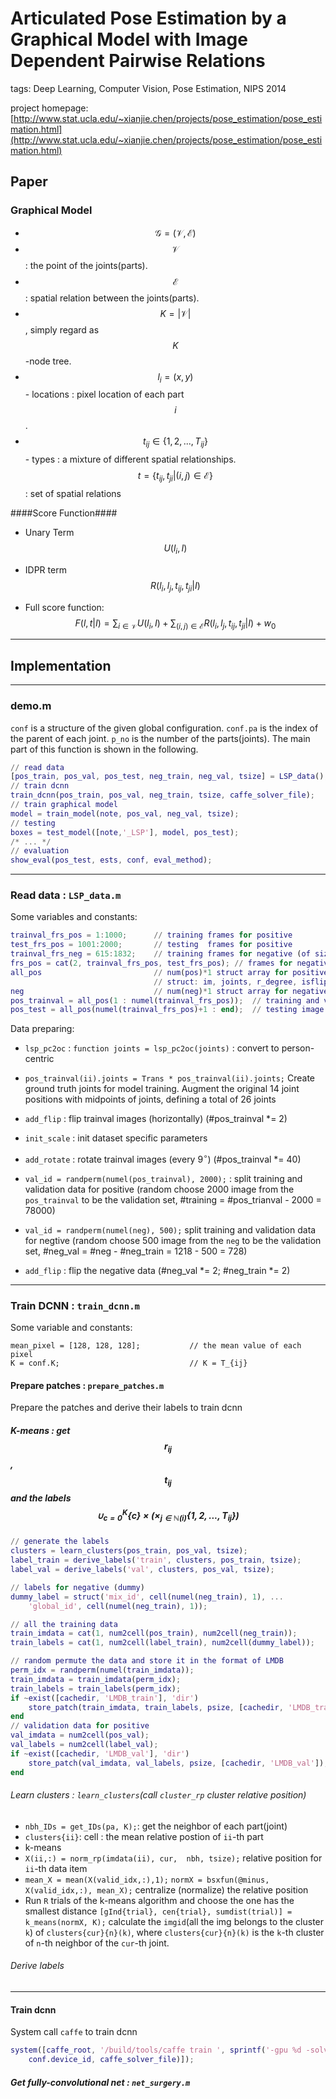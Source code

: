 # Articulated Pose Estimation by a Graphical Model with Image Dependent Pairwise Relations

tags: Deep Learning, Computer Vision, Pose Estimation, NIPS 2014

project homepage: [http://www.stat.ucla.edu/~xianjie.chen/projects/pose_estimation/pose_estimation.html](http://www.stat.ucla.edu/~xianjie.chen/projects/pose_estimation/pose_estimation.html)

<!-- toc -->


## Paper

### Graphical Model
- $$\mathcal{G} = (\mathcal{V}, \mathcal{E})$$
- $$\mathcal{V}$$ : the point of the joints(parts).
- $$\mathcal{E}$$ : spatial relation between the joints(parts).
- $$K = |\mathcal{V}|$$, simply regard as $$K$$-node tree.
- $$l_i = (x, y)$$ - locations : pixel location of each part $$i$$.
- $$t_{ij} \in \{1, 2, ..., T_{ij}\}$$ - types : a mixture of different spatial relationships. 
  $$t = \{t_{ij}, t_{ji} | (i, j) \in \mathcal{E}\}$$ : set of spatial relations 

####Score Function####
- Unary Term
 $$U(l_i, I)$$
- IDPR term 
 $$R(l_i, l_j, t_{ij}, t_{ji} | I)$$

- Full score function: 
$$F(l, t| I) = \sum_{i \in  \mathcal{V}}U(l_i, I) + \sum_{(i, j) \in \mathcal{E}} R(l_i, l_j, t_{ij}, t_{ji} | I) + w_0$$

- - - 
## Implementation
- - - 
### demo.m
`conf` is a structure of the given global configuration. `conf.pa` is the index of the parent of each joint. `p_no` is the number of the parts(joints).
The main part of this function is shown in the following.
```matlab
// read data 
[pos_train, pos_val, pos_test, neg_train, neg_val, tsize] = LSP_data();
// train dcnn
train_dcnn(pos_train, pos_val, neg_train, tsize, caffe_solver_file);
// train graphical model
model = train_model(note, pos_val, neg_val, tsize);
// testing
boxes = test_model([note,'_LSP'], model, pos_test);
/* ... */
// evaluation
show_eval(pos_test, ests, conf, eval_method);
```

- - -

### Read data : `LSP_data.m`
Some variables and constants:
```matlab
trainval_frs_pos = 1:1000;      // training frames for positive
test_frs_pos = 1001:2000;       // testing  frames for positive
trainval_frs_neg = 615:1832;    // training frames for negative (of size 1218)
frs_pos = cat(2, trainval_frs_pos, test_frs_pos); // frames for negative
all_pos                         // num(pos)*1 struct array for positive
                                // struct: im, joints, r_degree, isflip
neg                             // num(neg)*1 struct array for negative
pos_trainval = all_pos(1 : numel(trainval_frs_pos));  // training and validation image struct for positive
pos_test = all_pos(numel(trainval_frs_pos)+1 : end);  // testing image struct for positive
```

Data preparing:

- `lsp_pc2oc` : `function joints = lsp_pc2oc(joints)` : convert to person-centric
- `pos_trainval(ii).joints = Trans * pos_trainval(ii).joints;` Create ground truth joints for model training. Augment the original 14 joint positions with midpoints of joints, defining a total of 26 joints
- `add_flip` : flip trainval images (horizontally) (\#pos\_trainval *= 2)
- `init_scale` : init dataset specific parameters
- `add_rotate` : rotate trainval images (every $9^{\circ}$) (\#pos\_trainval *= 40)
- `val_id = randperm(numel(pos_trainval), 2000);` : split training and validation data for positive (random choose 2000 image from the `pos_trainval` to be the validation set, \#training  = \#pos\_trianval - 2000 = 78000)

- `val_id = randperm(numel(neg), 500);` split training and validation data for negtive (random choose 500 image from the `neg` to be the validation set, \#neg\_val  = \#neg - \#neg\_train = 1218 - 500 = 728)
- `add_flip` : flip the negative data (\#neg\_val *= 2; \#neg\_train *= 2)

 - - -
 
### Train DCNN : `train_dcnn.m`

Some variable and constants:
```
mean_pixel = [128, 128, 128];           // the mean value of each pixel
K = conf.K;                             // K = T_{ij}
```
#### Prepare patches : `prepare_patches.m`
Prepare the patches and derive their labels to train dcnn

##### K-means : get $$r_{ij}$$, $$t_{ij} $$ and the labels $$\cup_{c = 0}^{K}\{c\}\times (\times_{j \in \mathbb{N}(i)} \{1, 2, ..., T_{ij}\})$$

```matlab
// generate the labels
clusters = learn_clusters(pos_train, pos_val, tsize);
label_train = derive_labels('train', clusters, pos_train, tsize);
label_val = derive_labels('val', clusters, pos_val, tsize);

// labels for negative (dummy)
dummy_label = struct('mix_id', cell(numel(neg_train), 1), ...
    'global_id', cell(numel(neg_train), 1));

// all the training data
train_imdata = cat(1, num2cell(pos_train), num2cell(neg_train));
train_labels = cat(1, num2cell(label_train), num2cell(dummy_label));

// random permute the data and store it in the format of LMDB
perm_idx = randperm(numel(train_imdata));
train_imdata = train_imdata(perm_idx);
train_labels = train_labels(perm_idx);
if ~exist([cachedir, 'LMDB_train'], 'dir')
    store_patch(train_imdata, train_labels, psize, [cachedir, 'LMDB_train']);
end
// validation data for positive
val_imdata = num2cell(pos_val);
val_labels = num2cell(label_val);
if ~exist([cachedir, 'LMDB_val'], 'dir')
    store_patch(val_imdata, val_labels, psize, [cachedir, 'LMDB_val']);
end
```
###### Learn clusters : `learn_clusters`(call `cluster_rp` cluster relative position) 

- `nbh_IDs = get_IDs(pa, K);`: get the neighbor of each part(joint)
- `clusters{ii}`: cell : the mean relative postion of `ii`-th part
- k-means
 - `X(ii,:) = norm_rp(imdata(ii), cur,  nbh, tsize);`  relative position for `ii`-th data item
 - `mean_X = mean(X(valid_idx,:),1);` 
 `normX = bsxfun(@minus, X(valid_idx,:), mean_X);` centralize (normalize) the relative position
 - Run `R` trials of the k-means algorithm and choose the one has the smallest distance
 `[gInd{trial}, cen{trial}, sumdist(trial)] = k_means(normX, K);`
 calculate the `imgid`(all the img belongs to the cluster `k`)  of `clusters{cur}{n}(k)`, where `clusters{cur}{n}(k)` is the `k`-th cluster of `n`-th neighbor of the `cur`-th joint.

###### Derive labels


- - - 
#### Train dcnn
System call `caffe` to train dcnn
```matlab
system([caffe_root, '/build/tools/caffe train ', sprintf('-gpu %d -solver %s', ...
    conf.device_id, caffe_solver_file)]);
```

##### Get fully-convolutional net : `net_surgery.m`
